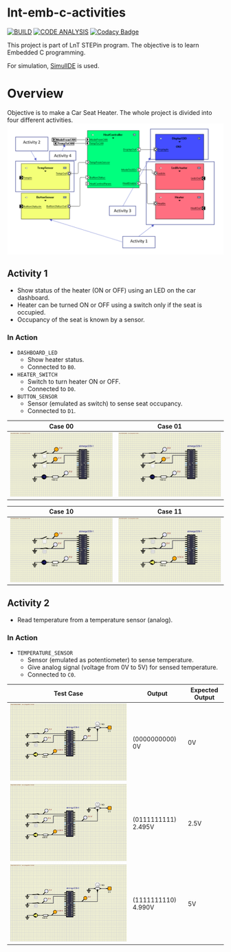 # lnt-emb-c-activities

[![BUILD](https://github.com/riuandg5/lnt-emb-c-activities/actions/workflows/build.yml/badge.svg)](https://github.com/riuandg5/lnt-emb-c-activities/actions/workflows/build.yml)
[![CODE ANALYSIS](https://github.com/riuandg5/lnt-emb-c-activities/actions/workflows/code-analysis.yml/badge.svg)](https://github.com/riuandg5/lnt-emb-c-activities/actions/workflows/code-analysis.yml)
[![Codacy Badge](https://api.codacy.com/project/badge/Grade/6f8a0d749ffa446881a510edcef9d951)](https://app.codacy.com/gh/riuandg5/lnt-emb-c-activities?utm_source=github.com&utm_medium=referral&utm_content=riuandg5/lnt-emb-c-activities&utm_campaign=Badge_Grade_Settings)

This project is part of LnT STEPin program. The objective is to learn Embedded C programming.

For simulation, [SimulIDE](https://www.simulide.com/p/home.html) is used.

# Overview
Objective is to make a Car Seat Heater. The whole project is divided into four different activities.
![overview](images/overview.png)

## Activity 1
* Show status of the heater (ON or OFF) using an LED on the car dashboard.
* Heater can be turned ON or OFF using a switch only if the seat is occupied.
* Occupancy of the seat is known by a sensor.

### In Action
* `DASHBOARD_LED`
    * Show heater status.
    * Connected to `B0`.
* `HEATER_SWITCH`
    * Switch to turn heater ON or OFF.
    * Connected to `D0`.
* `BUTTON_SENSOR`
    * Sensor (emulated as switch) to sense seat occupancy.
    * Connected to `D1`.

| Case 00                            | Case 01                            |
|------------------------------------|------------------------------------|
| ![case 00](images/activity1_1.png) | ![case 01](images/activity1_2.png) |

| Case 10                            | Case 11                            |
|------------------------------------|------------------------------------|
| ![case 10](images/activity1_3.png) | ![case 11](images/activity1_4.png) |

## Activity 2
* Read temperature from a temperature sensor (analog).

### In Action
* `TEMPERATURE_SENSOR`
    * Sensor (emulated as potentiometer) to sense temperature.
    * Give analog signal (voltage from 0V to 5V) for sensed temperature.
    * Connected to `C0`.

| Test Case                         | Output              | Expected Output |
|-----------------------------------|---------------------|-----------------|
| ![test 0](images/activity2_1.png) | (0000000000) 0V     | 0V              |
| ![test 0](images/activity2_2.png) | (0111111111) 2.495V | 2.5V            |
| ![test 0](images/activity2_3.png) | (1111111110) 4.990V | 5V              |